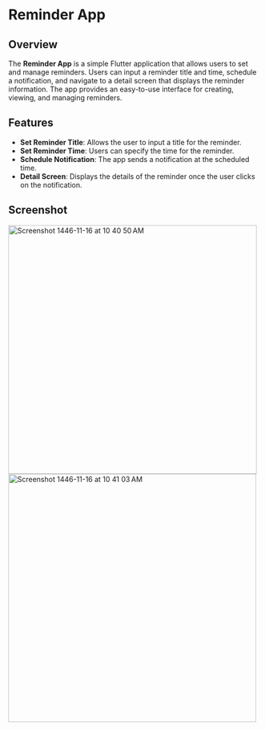 # Reminder App

## Overview

The **Reminder App** is a simple Flutter application that allows users to set and manage reminders. Users can input a reminder title and time, schedule a notification, and navigate to a detail screen that displays the reminder information. The app provides an easy-to-use interface for creating, viewing, and managing reminders.

## Features

- **Set Reminder Title**: Allows the user to input a title for the reminder.
- **Set Reminder Time**: Users can specify the time for the reminder.
- **Schedule Notification**: The app sends a notification at the scheduled time.
- **Detail Screen**: Displays the details of the reminder once the user clicks on the notification.

## Screenshot
<img width="496" alt="Screenshot 1446-11-16 at 10 40 50 AM" src="https://github.com/user-attachments/assets/0a1f1ee4-656d-484a-85cf-22305302cfb5" />


<img width="495" alt="Screenshot 1446-11-16 at 10 41 03 AM" src="https://github.com/user-attachments/assets/cf15653d-6f12-45f3-b6fa-2df65c770033" />
